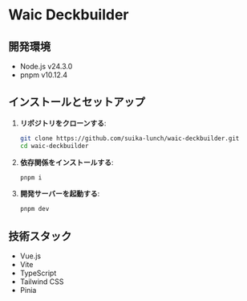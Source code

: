 # Waic Deckbuilder

## 開発環境

- Node.js v24.3.0
- pnpm v10.12.4

## インストールとセットアップ

1.  **リポジトリをクローンする**:

    ```bash
    git clone https://github.com/suika-lunch/waic-deckbuilder.git
    cd waic-deckbuilder
    ```

2.  **依存関係をインストールする**:

    ```bash
    pnpm i
    ```

3.  **開発サーバーを起動する**:
    ```bash
    pnpm dev
    ```

## 技術スタック

- Vue.js
- Vite
- TypeScript
- Tailwind CSS
- Pinia

